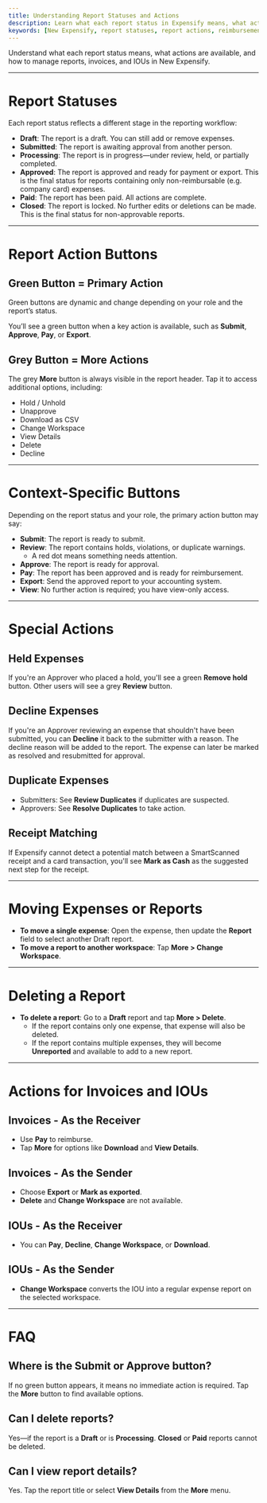 ```yaml
---
title: Understanding Report Statuses and Actions
description: Learn what each report status in Expensify means, what actions are available at each stage, and how to manage reports effectively.
keywords: [New Expensify, report statuses, report actions, reimbursements, report approval, move report, delete report, submit report, approve report, invoice actions, IOU actions, export report, view report, decline, report progress, approve expense, pay invoice, what does submitted mean, locked report, report status meaning]
---
```


Understand what each report status means, what actions are available, and how to manage reports, invoices, and IOUs in New Expensify.

---

# Report Statuses

Each report status reflects a different stage in the reporting workflow:

- **Draft**: The report is a draft. You can still add or remove expenses.
- **Submitted**: The report is awaiting approval from another person.
- **Processing**: The report is in progress—under review, held, or partially completed.
- **Approved**: The report is approved and ready for payment or export. This is the final status for reports containing only non-reimbursable (e.g. company card) expenses.
- **Paid**: The report has been paid. All actions are complete.
- **Closed**: The report is locked. No further edits or deletions can be made. This is the final status for non-approvable reports.

---

# Report Action Buttons

## Green Button = Primary Action  
Green buttons are dynamic and change depending on your role and the report’s status.

You’ll see a green button when a key action is available, such as **Submit**, **Approve**, **Pay**, or **Export**.

## Grey Button = More Actions  
The grey **More** button is always visible in the report header. Tap it to access additional options, including:

- Hold / Unhold
- Unapprove
- Download as CSV
- Change Workspace
- View Details
- Delete
- Decline

---

# Context-Specific Buttons

Depending on the report status and your role, the primary action button may say:

- **Submit**: The report is ready to submit.
- **Review**: The report contains holds, violations, or duplicate warnings.
  - A red dot means something needs attention.
- **Approve**: The report is ready for approval.
- **Pay**: The report has been approved and is ready for reimbursement.
- **Export**: Send the approved report to your accounting system.
- **View**: No further action is required; you have view-only access.

---

# Special Actions

## Held Expenses  
If you're an Approver who placed a hold, you'll see a green **Remove hold** button. Other users will see a grey **Review** button.

## Decline Expenses  
If you're an Approver reviewing an expense that shouldn't have been submitted, you can **Decline** it back to the submitter with a reason. The decline reason will be added to the report. The expense can later be marked as resolved and resubmitted for approval.

## Duplicate Expenses
- Submitters: See **Review Duplicates** if duplicates are suspected.
- Approvers: See **Resolve Duplicates** to take action.

## Receipt Matching  
If Expensify cannot detect a potential match between a SmartScanned receipt and a card transaction, you'll see **Mark as Cash** as the suggested next step for the receipt.

---

# Moving Expenses or Reports

- **To move a single expense**: Open the expense, then update the **Report** field to select another Draft report.
- **To move a report to another workspace**: Tap **More > Change Workspace**.

---

# Deleting a Report

- **To delete a report**: Go to a **Draft** report and tap **More > Delete**.
  - If the report contains only one expense, that expense will also be deleted.
  - If the report contains multiple expenses, they will become **Unreported** and available to add to a new report.

---

# Actions for Invoices and IOUs

## Invoices - As the Receiver
- Use **Pay** to reimburse.
- Tap **More** for options like **Download** and **View Details**.

## Invoices - As the Sender
- Choose **Export** or **Mark as exported**.
- **Delete** and **Change Workspace** are not available.

## IOUs - As the Receiver
- You can **Pay**, **Decline**, **Change Workspace**, or **Download**.

## IOUs - As the Sender
- **Change Workspace** converts the IOU into a regular expense report on the selected workspace.

---

# FAQ

## Where is the Submit or Approve button?  
If no green button appears, it means no immediate action is required. Tap the **More** button to find available options.

## Can I delete reports?  
Yes—if the report is a **Draft** or is **Processing**. **Closed** or **Paid** reports cannot be deleted.

## Can I view report details?  
Yes. Tap the report title or select **View Details** from the **More** menu.

